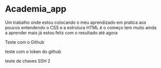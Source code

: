 # Academia_app

Um trabalho onde estou colocando o  meu aprendizado em pratica aos poucos entendendo o CSS e a estrutura HTML é o começo tem muito ainda a aprender mais já estou feliz com o resultado até agora

Teste com o Github

teste com o token do github 

teste de chaves SSH 2
